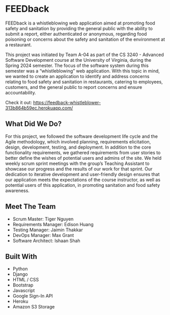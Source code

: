 # FEEDback

FEEDback is a whistleblowing web application aimed at promoting food safety and sanitation by providing the general public with the ability to submit a report, either authenticated or anonymous, regarding food poisoning or concerns about the safety and sanitation of the environment at a restaurant. 

This project was initiated by Team A-04 as part of the CS 3240 - Advanced Software Development course at the University of Virginia, during the Spring 2024 semester. The focus of the software system during this semester was a “whistleblowing” web application. With this topic in mind, we wanted to create an application to identify and address concerns relating to food safety and sanitation in restaurants, catering to employees, customers, and the general public to report concerns and ensure accountability.

Check it out: https://feedback-whistleblower-313b864b59ec.herokuapp.com/

## What Did We Do?

For this project, we followed the software development life cycle and the Agile methodology, which involved planning, requirements elicitation, design, development, testing, and deployment. In addition to the core functionality requirements, we gathered requirements from user stories to better define the wishes of potential users and admins of the site. We held weekly scrum sprint meetings with the group’s Teaching Assistant to showcase our progress and the results of our work for that sprint. Our dedication to iterative development and user-friendly design ensures that our application meets the expectations of the course instructor, as well as potential users of this application, in promoting sanitation and food safety awareness.

## Meet The Team
- Scrum Master: Tiger Nguyen
- Requirements Manager: Edison Huang
- Testing Manager: Jaimin Thakkar
- DevOps Manager: Max Grant
- Software Architect: Ishaan Shah

## Built With
- Python
- Django
- HTML / CSS
- Bootstrap
- Javascript
- Google Sign-In API
- Heroku
- Amazon S3 Storage

